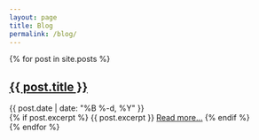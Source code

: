 ```yaml
---
layout: page
title: Blog
permalink: /blog/
---
```


<div class="blog-list">
  {% for post in site.posts %}
    <article class="blog-post">
      <h2>
        <a class="blog-title" href="{{ post.url | relative_url }}">{{ post.title }}</a>
      </h2>
      <div class="blog-meta">
        {{ post.date | date: "%B %-d, %Y" }}
      </div>
      {% if post.excerpt %}
        {{ post.excerpt }}
        <a href="{{ post.url | relative_url }}">Read more...</a>
      {% endif %}
    </article>
  {% endfor %}
</div>
